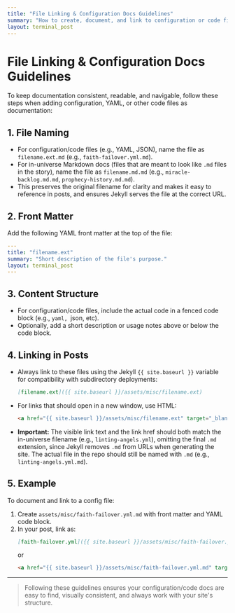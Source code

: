 ```yaml
---
title: "File Linking & Configuration Docs Guidelines"
summary: "How to create, document, and link to configuration or code files in the Divine DevOps Universe."
layout: terminal_post
---
```


# File Linking & Configuration Docs Guidelines

To keep documentation consistent, readable, and navigable, follow these steps when adding configuration, YAML, or other code files as documentation:

## 1. File Naming
- For configuration/code files (e.g., YAML, JSON), name the file as `filename.ext.md` (e.g., `faith-failover.yml.md`).
- For in-universe Markdown docs (files that are meant to look like `.md` files in the story), name the file as `filename.md.md` (e.g., `miracle-backlog.md.md`, `prophecy-history.md.md`).
- This preserves the original filename for clarity and makes it easy to reference in posts, and ensures Jekyll serves the file at the correct URL.

## 2. Front Matter
Add the following YAML front matter at the top of the file:
```yaml
---
title: "filename.ext"
summary: "Short description of the file's purpose."
layout: terminal_post
---
```

## 3. Content Structure
- For configuration/code files, include the actual code in a fenced code block (e.g., ```yaml, ```json, etc).
- Optionally, add a short description or usage notes above or below the code block.

## 4. Linking in Posts
- Always link to these files using the Jekyll `{{ site.baseurl }}` variable for compatibility with subdirectory deployments:
  ```markdown
  [filename.ext]({{ site.baseurl }}/assets/misc/filename.ext)
  ```
- For links that should open in a new window, use HTML:
  ```html
  <a href="{{ site.baseurl }}/assets/misc/filename.ext" target="_blank" rel="noopener">filename.ext</a>
  ```
- **Important:** The visible link text and the link href should both match the in-universe filename (e.g., `linting-angels.yml`), omitting the final `.md` extension, since Jekyll removes `.md` from URLs when generating the site. The actual file in the repo should still be named with `.md` (e.g., `linting-angels.yml.md`).

## 5. Example
To document and link to a config file:
1. Create `assets/misc/faith-failover.yml.md` with front matter and YAML code block.
2. In your post, link as:
   ```markdown
   [faith-failover.yml]({{ site.baseurl }}/assets/misc/faith-failover.yml.md)
   ```
   or
   ```html
   <a href="{{ site.baseurl }}/assets/misc/faith-failover.yml.md" target="_blank" rel="noopener">faith-failover.yml</a>
   ```

---

> Following these guidelines ensures your configuration/code docs are easy to find, visually consistent, and always work with your site's structure.
